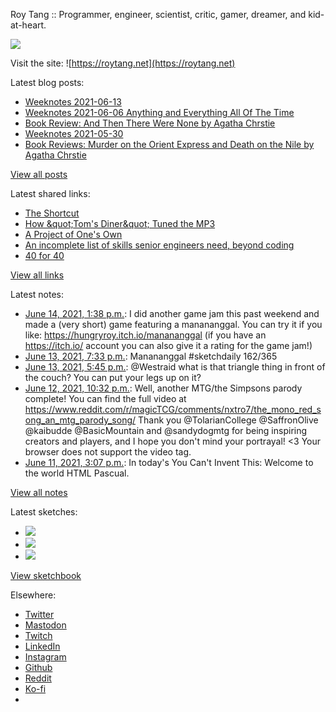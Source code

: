 Roy Tang :: Programmer, engineer, scientist, critic, gamer, dreamer, and kid-at-heart.

![](https://roytang.net/static/img/profile.jpg)

Visit the site: ![https://roytang.net](https://roytang.net)

Latest blog posts:

- [Weeknotes 2021-06-13](https://roytang.net/2021/06/weeknotes-2021-06-13/)
- [Weeknotes 2021-06-06 Anything and Everything All Of The Time](https://roytang.net/2021/06/weeknotes-2021-06-06/)
- [Book Review: And Then There Were None by Agatha Chrstie](https://roytang.net/2021/06/and-then-there-were-none/)
- [Weeknotes 2021-05-30](https://roytang.net/2021/05/weeknotes-2021-05-30/)
- [Book Reviews: Murder on the Orient Express and Death on the Nile by Agatha Chrstie](https://roytang.net/2021/05/orient-express-nile/)

[View all posts](https://roytang.net/blog)

Latest shared links:

- [The Shortcut](https://roytang.net/2021/06/the-shortcut/)
- [How &amp;quot;Tom&#x27;s Diner&amp;quot; Tuned the MP3](https://roytang.net/2021/06/how-quottoms-dinerquot-tuned-the-mp3/)
- [A Project of One&#x27;s Own](https://roytang.net/2021/06/a-project-of-ones-own/)
- [An incomplete list of skills senior engineers need, beyond coding](https://roytang.net/2021/06/an-incomplete-list-of-skills-senior-engineers-need-beyond-coding/)
- [40 for 40](https://roytang.net/2021/06/40-for-40/)

[View all links](https://roytang.net/links)

Latest notes:

- [June 14, 2021, 1:38 p.m.](https://roytang.net/2021/06/1404312180720226305/): I did another game jam this past weekend and made a (very short) game featuring a manananggal. You can try it if you like: https://hungryroy.itch.io/manananggal (if you have an https://itch.io/ account you can also give it a rating for the game jam!)
- [June 13, 2021, 7:33 p.m.](https://roytang.net/2021/06/1404039267685261332/): Manananggal #sketchdaily 162/365
- [June 13, 2021, 5:45 p.m.](https://roytang.net/2021/06/1404011982135586824/): @Westraid what is that triangle thing in front of the couch? You can put your legs up on it?
- [June 12, 2021, 10:32 p.m.](https://roytang.net/2021/06/1403721773514854404/): Well, another MTG/the Simpsons parody complete! You can find the full video at https://www.reddit.com/r/magicTCG/comments/nxtro7/the_mono_red_song_an_mtg_parody_song/ Thank you @TolarianCollege @SaffronOlive @kaibudde @BasicMountain and @sandydogmtg for being inspiring creators and players, and I hope you don&#x27;t mind your portrayal! &lt;3 Your browser does not support the video tag.
- [June 11, 2021, 3:07 p.m.](https://roytang.net/2021/06/1403247589395296258/): In today&#x27;s You Can&#x27;t Invent This: Welcome to the world HTML Pascual.

[View all notes](https://roytang.net/notes)

Latest sketches:


- ![](https://roytang.net/media/cache/f3/08/f3087f40f6a7442c706dfd5bf875421c.jpg)
- ![](https://roytang.net/media/cache/0b/9b/0b9bc649a23b4362aa66dc6aff0f63a6.jpg)
- ![](https://roytang.net/media/cache/11/46/1146510b223ad52de0c5ed2b32d2d4ca.jpg)

[View sketchbook](https://roytang.net/albums/sketchbook)


Elsewhere:

- [Twitter](https://twitter.com/roytang)
- [Mastodon](https://mastodon.technology/@roytang)
- [Twitch](https://twitch.tv/twitchyroy)
- [LinkedIn](https://www.linkedin.com/in/roytang)
- [Instagram](https://instagram.com/roytang0400)
- [Github](https://github.com/roytang)
- [Reddit](https://reddit.com/u/hungryroy)
- [Ko-fi](https://ko-fi.com/roytang)
- [](mailto:hello@roytang.net)